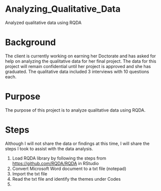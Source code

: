 # Analyzing_Qualitative_Data
Analyzed qualitative data using RQDA

# Background
The client is currently working on earning her Doctorate and has asked for help on analyzing the qualitative data for her final project. The data for this project will remain confidential until her project is approved and she has graduated.  The qualitative data included 3 interviews with 10 questions each. 

# Purpose
The purpose of this project is to analyze qualitative data using RQDA. 

# Steps
Although I will not share the data or findings at this time, I will share the steps I took to assist with the data analysis.
1. Load RQDA library by following the steps from https://github.com/RQDA/RQDA in RStudio
2. Convert Microsoft Word document to a txt file (notepad)
3. Import the txt file
4. Read the txt file and identify the themes under Codes
5. 
